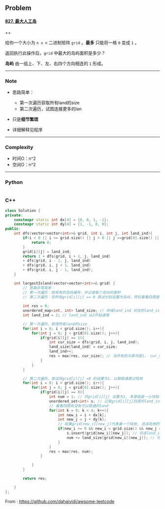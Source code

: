 ## Problem

#### [827. 最大人工岛](https://leetcode-cn.com/problems/making-a-large-island/)

++

给你一个大小为 `n x n` 二进制矩阵 `grid` 。**最多** 只能将一格 `0` 变成 `1` 。

返回执行此操作后，`grid` 中最大的岛屿面积是多少？

**岛屿** 由一组上、下、左、右四个方向相连的 `1` 形成。

------

### Note

- 思路简单：
  - 第一次遍历获取所有land的size
  - 第二次遍历，试图连接更多的lan

- 只是**细节繁琐**
- 详细解释见程序

------

### Complexity

- 时间O：n^2
- 空间O：n^2

------

### Python

```python

```

### C++

```C++
class Solution {
private:
    constexpr static int dx[4] = {0, 0, 1, -1};
    constexpr static int dy[4] = {1, -1, 0, 0};
public:
    int dfs(vector<vector<int>>& grid, int i, int j, int land_ind){
        if(i < 0 || i >= grid.size() || j < 0 || j >=grid[0].size() || grid[i][j] != 1){
            return 0;
        }        
        grid[i][j] = land_ind;
        return 1 + dfs(grid, i + 1, j, land_ind)
        + dfs(grid, i - 1, j, land_ind)
        + dfs(grid, i, j + 1, land_ind)
        + dfs(grid, i, j - 1, land_ind);
    }

    int largestIsland(vector<vector<int>>& grid) {
        // 思路非常简单：
        // 第一次遍历：给现有的岛屿编号，并记录每个岛屿的面积
        // 第二次遍历：将所有grid[i][j] == 0 尝试分别设置为岛屿，然后看看四周是否有岛屿连接上
        
        int res = 0;
        unordered_map<int, int> land_size; // 存储land_ind 对应的land_size
        int land_ind = 2; // land_ind 从2开始递增

        // 第一次遍历，获得所有land的size
        for(int i = 0; i < grid.size(); i++){
            for(int j = 0; j < grid[0].size(); j++){
                if(grid[i][j] == 1){
                    int cur_size = dfs(grid, i, j, land_ind);
                    land_size[land_ind] = cur_size;
                    land_ind++;
                    res = max(res, cur_size); // 当所有的元素均是1， cur_size就是最终返回值
                }
            }
        }

        // 第二次遍历，尝试将grid[i][j] =0 的设置为1，以期联通更过陆地
        for(int i = 0; i < grid.size(); i++){
            for(int j = 0; j < grid[0].size(); j++){
                if(grid[i][j] == 0){
                    int num = 1; // 将grid[i][j] 设置为1, 本身就是一小块陆地
                    unordered_set<int> s; // 记录grid[i][j]四周的land_ind， 避免
                    // 看看四周有没有可以联通的land
                    for(int k = 0; k < 4; k++){
                        int new_i = i + dx[k];
                        int new_j = j + dy[k];
                        // 如果grid[new_i][new_j]代表着一个陆地, 且该陆地的编号在当前grid[i][j]的邻居种还没有出现过， 则累加
                        if(new_i >= 0 && new_i < grid.size() && new_j >= 0 && new_j < grid[0].size() && s.find(grid[new_i][new_j]) == s.end()){
                            s.insert(grid[new_i][new_j]); // 将该land_ind添加进入s
                            num += land_size[grid[new_i][new_j]]; // 将该邻居所在的陆地面积加到num上  
                        }
                    }
                    res = max(res, num);
                }
                
            }
        }

        return res;

    }
};
```



From : https://github.com/dahaiyidi/awsome-leetcode
